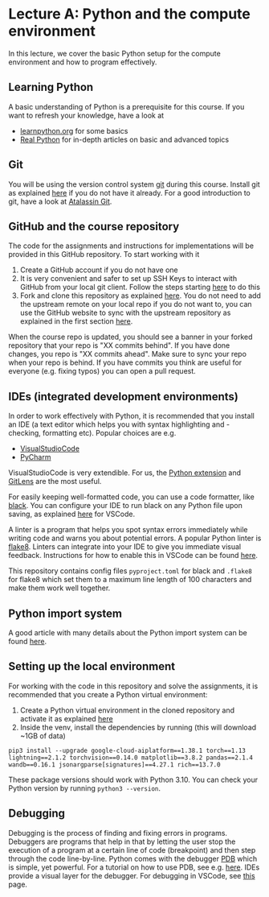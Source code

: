 # Lecture A: Python and the compute environment
In this lecture, we cover the basic Python setup for the compute environment and how to program effectively.

## Learning Python
A basic understanding of Python is a prerequisite for this course. If you want to refresh your knowledge, have a look at
- [learnpython.org](https://www.learnpython.org/) for some basics
- [Real Python](https://realpython.com/) for in-depth articles on basic and advanced topics

## Git
You will be using the version control system [git](https://git-scm.com/) during this course. Install git as explained [here](https://github.com/git-guides/install-git) if you do not have it already. For a good introduction to git, have a look at [Atalassin Git](https://www.atlassian.com/git).

## GitHub and the course repository
The code for the assignments and instructions for implementations will be provided in this GitHub repository. To start working with it
1. Create a GitHub account if you do not have one
2. It is very convenient and safer to set up SSH Keys to interact with GitHub from your local git client. Follow the steps starting [here](https://docs.github.com/en/authentication/connecting-to-github-with-ssh/checking-for-existing-ssh-keys) to do this
3. Fork and clone this repository as explained [here](https://docs.github.com/en/pull-requests/collaborating-with-pull-requests/working-with-forks/fork-a-repo). You do not need to add the upstream remote on your local repo if you do not want to, you can use the GitHub website to sync with the upstream repository as explained in the first section [here](https://docs.github.com/en/pull-requests/collaborating-with-pull-requests/working-with-forks/syncing-a-fork).

When the course repo is updated, you should see a banner in your forked repository that your repo is "XX commits behind". If you have done changes, you repo is "XX commits ahead". Make sure to sync your repo when your repo is behind. If you have commits you think are useful for everyone (e.g. fixing typos) you can open a pull request.

## IDEs (integrated development environments)
In order to work effectively with Python, it is recommended that you install an IDE (a text editor which helps you with syntax highlighting and -checking, formatting etc). Popular choices are e.g.
- [VisualStudioCode](https://code.visualstudio.com/)
- [PyCharm](https://www.jetbrains.com/pycharm/)

VisualStudioCode is very extendible. For us, the [Python extension](https://marketplace.visualstudio.com/items?itemName=ms-python.python) and [GitLens](https://marketplace.visualstudio.com/items?itemName=eamodio.gitlens) are the most useful.

For easily keeping well-formatted code, you can use a code formatter, like [black](https://black.readthedocs.io/en/stable/index.html). You can configure your IDE to run black on any Python file upon saving, as explained [here](https://code.visualstudio.com/docs/python/formatting) for VSCode.

A linter is a program that helps you spot syntax errors immediately while writing code and warns you about potential errors. A popular Python linter is [flake8](https://flake8.pycqa.org/en/latest/). Linters can integrate into your IDE to give you immediate visual feedback. Instructions for how to enable this in VSCode can be found [here](https://code.visualstudio.com/docs/python/linting).

This repository contains config files `pyproject.toml` for black and `.flake8` for flake8 which set them to a maximum line length of 100 characters and make them work well together.

## Python import system
A good article with many details about the Python import system can be found [here](https://realpython.com/python-import/).

## Setting up the local environment
For working with the code in this repository and solve the assignments, it is recommended that you create a Python virtual environment:
1. Create a Python virtual environment in the cloned repository and activate it as explained [here](https://docs.python.org/3/library/venv.html)
2. Inside the venv, install the dependencies by running (this will download ~1GB of data)
```
pip3 install --upgrade google-cloud-aiplatform==1.38.1 torch==1.13 lightning==2.1.2 torchvision==0.14.0 matplotlib==3.8.2 pandas==2.1.4 wandb==0.16.1 jsonargparse[signatures]==4.27.1 rich==13.7.0
```

These package versions should work with Python 3.10. You can check your Python version by running `python3 --version`.

## Debugging
Debugging is the process of finding and fixing errors in programs. Debuggers are programs that help in that by letting the user stop the execution of a program at a certain line of code (breakpoint) and then step through the code line-by-line. Python comes with the debugger [PDB](https://docs.python.org/3/library/pdb.html) which is simple, yet powerful. For a tutorial on how to use PDB, see e.g. [here](https://www.digitalocean.com/community/tutorials/how-to-use-the-python-debugger). IDEs provide a visual layer for the debugger. For debugging in VSCode, see [this](https://code.visualstudio.com/docs/editor/debugging) page.
